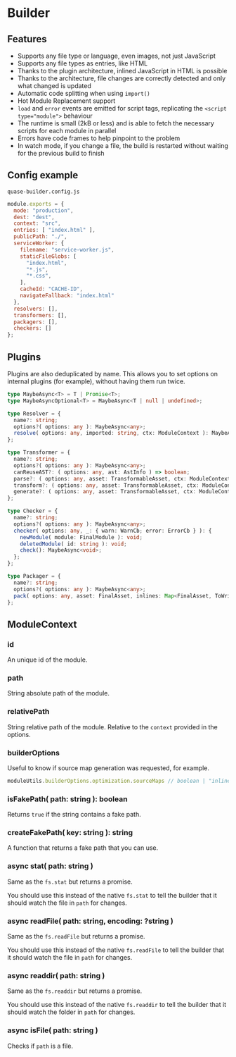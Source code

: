 # Builder

## Features

- Supports any file type or language, even images, not just JavaScript
- Supports any file types as entries, like HTML
- Thanks to the plugin architecture, inlined JavaScript in HTML is possible
- Thanks to the architecture, file changes are correctly detected and only what changed is updated
- Automatic code splitting when using `import()`
- Hot Module Replacement support
- `load` and `error` events are emitted for script tags, replicating the `<script type="module">` behaviour
- The runtime is small (2kB or less) and is able to fetch the necessary scripts for each module in parallel
- Errors have code frames to help pinpoint to the problem
- In watch mode, if you change a file, the build is restarted without waiting for the previous build to finish

## Config example

`quase-builder.config.js`

```js
module.exports = {
  mode: "production",
  dest: "dest",
  context: "src",
  entries: [ "index.html" ],
  publicPath: "./",
  serviceWorker: {
    filename: "service-worker.js",
    staticFileGlobs: [
      "index.html",
      "*.js",
      "*.css",
    ],
    cacheId: "CACHE-ID",
    navigateFallback: "index.html"
  },
  resolvers: [],
  transformers: [],
  packagers: [],
  checkers: []
};
```

## Plugins

Plugins are also deduplicated by name. This allows you to set options on internal plugins (for example), without having them run twice.

```ts
type MaybeAsync<T> = T | Promise<T>;
type MaybeAsyncOptional<T> = MaybeAsync<T | null | undefined>;

type Resolver = {
  name?: string;
  options?( options: any ): MaybeAsync<any>;
  resolve( options: any, imported: string, ctx: ModuleContext ): MaybeAsyncOptional<string | false | { path: string; transforms?: Transforms }>;
};

type Transformer = {
  name?: string;
  options?( options: any ): MaybeAsync<any>;
  canReuseAST?: ( options: any, ast: AstInfo ) => boolean;
  parse?: ( options: any, asset: TransformableAsset, ctx: ModuleContext ) => MaybeAsync<AstInfo>;
  transform?: ( options: any, asset: TransformableAsset, ctx: ModuleContext ) => MaybeAsync<TransformableAsset>;
  generate?: ( options: any, asset: TransformableAsset, ctx: ModuleContext ) => MaybeAsync<GenerateOutput>;
};

type Checker = {
  name?: string;
  options?( options: any ): MaybeAsync<any>;
  checker( options: any, _: { warn: WarnCb; error: ErrorCb } ): {
    newModule( module: FinalModule ): void;
    deletedModule( id: string ): void;
    check(): MaybeAsync<void>;
  };
};

type Packager = {
  name?: string;
  options?( options: any ): MaybeAsync<any>;
  pack( options: any, asset: FinalAsset, inlines: Map<FinalAsset, ToWrite>, ctx: BuilderUtil ): MaybeAsyncOptional<ToWrite>;
};
```

## ModuleContext

### id

An unique id of the module.

### path

String absolute path of the module.

### relativePath

String relative path of the module. Relative to the `context` provided in the options.

### builderOptions

Useful to know if source map generation was requested, for example.

```js
moduleUtils.builderOptions.optimization.sourceMaps // boolean | "inline"
```

### isFakePath( path: string ): boolean

Returns `true` if the string contains a fake path.

### createFakePath( key: string ): string

A function that returns a fake path that you can use.

### async stat( path: string )

Same as the `fs.stat` but returns a promise.

You should use this instead of the native `fs.stat` to tell the builder that it should watch the file in `path` for changes.

### async readFile( path: string, encoding: ?string )

Same as the `fs.readFile` but returns a promise.

You should use this instead of the native `fs.readFile` to tell the builder that it should watch the file in `path` for changes.

### async readdir( path: string )

Same as the `fs.readdir` but returns a promise.

You should use this instead of the native `fs.readdir` to tell the builder that it should watch the folder in `path` for changes.

### async isFile( path: string )

Checks if `path` is a file.
